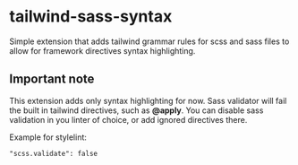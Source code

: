 # tailwind-sass-syntax

Simple extension that adds tailwind grammar rules for scss and sass files to allow for framework directives syntax highlighting.

## Important note

This extension adds only syntax highlighting for now. Sass validator will fail the built in tailwind directives, such as **@apply**. You can disable sass validation in you linter of choice, or add ignored directives there.

Example for stylelint:
```
"scss.validate": false
```

